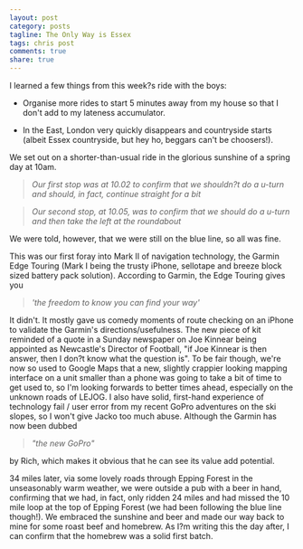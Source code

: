 ```yaml
---
layout: post
category: posts
tagline: The Only Way is Essex
tags: chris post
comments: true
share: true
---
```

I learned a few things from this week?s ride with the boys:


+ Organise more rides to start 5 minutes away from
my house so that I don't add to my lateness accumulator.

+  In the East, London very quickly disappears and
countryside starts (albeit Essex countryside, but hey ho, beggars can't be
choosers!).


We set out on a shorter-than-usual ride in the glorious
sunshine of a spring day at 10am.


> *Our first stop was at 10.02 to confirm that we shouldn?t
do a u-turn and should, in fact, continue straight for a bit*


> *Our second stop, at 10.05, was to confirm that we
should do a u-turn and then take the left at the roundabout*


We were told, however, that we were still on the blue line,
so all was fine.


This was our first foray into Mark II of navigation
technology, the Garmin Edge Touring (Mark I being the trusty iPhone, sellotape
and breeze block sized battery pack solution). 
According to Garmin, the Edge Touring gives you


> *'the freedom to know you can find your way'*


It didn't.  It mostly
gave us comedy moments of route checking on an iPhone to validate the Garmin's
directions/usefulness.  The new piece of
kit reminded of a quote in a Sunday newspaper on Joe Kinnear being appointed as
Newcastle's Director of Football, "if Joe Kinnear is then answer, then I don?t
know what the question is".  To be fair
though, we're now so used to Google Maps that a new, slightly crappier looking
mapping interface on a unit smaller than a phone was going to take a bit of
time to get used to, so I'm looking forwards to better times ahead, especially
on the unknown roads of LEJOG.  I also
have solid, first-hand experience of technology fail / user error from my
recent GoPro adventures on the ski slopes, so I won't give Jacko too much
abuse.  Although the Garmin has now been
dubbed


> *"the new GoPro"*


by Rich, which makes it obvious that he can see its value
add potential.


34 miles later, via some lovely roads through Epping Forest
in the unseasonably warm weather, we were outside a pub with a beer in hand,
confirming that we had, in fact, only ridden 24 miles and had missed the 10
mile loop at the top of Epping Forest (we had been following the blue line
though!).  We embraced the sunshine and beer
and made our way back to mine for some roast beef and homebrew.  As I?m writing this the day after, I can
confirm that the homebrew was a solid first batch. 		 	   		  
